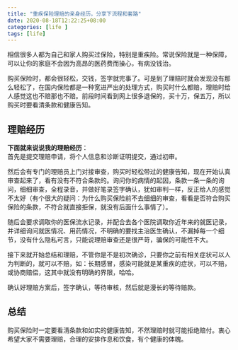 ```yaml
---
title: "重疾保险理赔的亲身经历，分享下流程和套路"
date: 2020-08-18T12:22:25+08:00 
categories: [life ] 
tags: [life] 
---
```


相信很多人都为自己和家人购买过保险，特别是重疾险。常说保险就是一种保障，可以让你的家庭不会因为高昂的医药费而操心，有病没钱治。

购买保险时，都会很轻松，交钱，签字就完事了。可是到了理赔时就会发现没有那么轻松了，在国内保险都是一种宽进严出的处理方式，购买时什么都赔，理赔时给人感觉这也不赔那也不赔。前段时间看到网上很多退保的，买十万，保五万，所以购买时要看清条款和健康告知。

## 理赔经历
**下面就来说说我的理赔经历**：  
首先是提交理赔申请，将个人信息和诊断证明提交，通过初审。  

然后会有专门的理赔员上门对接审查，购买时轻松带过的健康告知，现在开始认真审查起来了，看有没有不符合条款的。询问你的病情的起因，条款一条一条的询问，细细审查，全程录音，并做好笔录签字确认，犹如审判一样，反正给人的感觉不太好（有个很大的疑问：为什么购买保险前不去细细的审查，看看是否符合购买保险的条款，不符合就直接拒保，就没有后面什么事情了）。

随后会要求调取你的医保流水记录，并配合去各个医院调取你近年来的就医记录，并详细询问就医情况、用药情况，不明确的要找主治医生确认，不漏掉每一个细节，没有什么隐私可言，只能说理赔审查还是很严苛，骗保的可能性不大。

接下来就开始总结和理赔，不管你是不是初次确诊，只要你之前有相关症状可以人为判断的，就可以不赔，如：长期感冒，感染可能就是某重疾的症状，可以不赔，或协商赔偿，这其中就没有明确的界限，哈哈。

确认好理赔方案后，签字确认，等待审核，然后就是漫长的等待赔款。  

## 总结
购买保险时一定要看清条款和如实的健康告知，不然理赔时就可能拒绝赔付。衷心希望大家不需要理赔，合理的安排作息和饮食，有个健康的体魄。